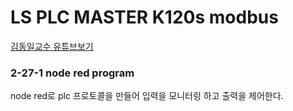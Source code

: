 # LS PLC MASTER K120s  modbus    
[김동일교수 유튜브보기](http://i2r.link)

### 2-27-1 node red program
node red로 plc 프로토콜을 만들어 입력을 모니터링 하고 출력을 제어한다.

